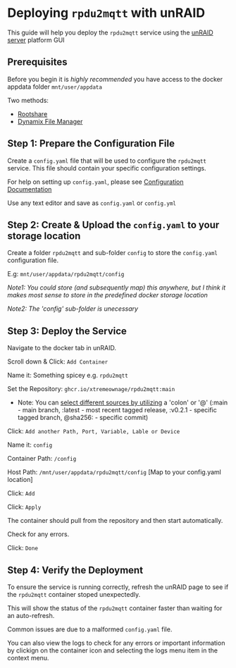 # Deploying `rpdu2mqtt` with unRAID

This guide will help you deploy the `rpdu2mqtt` service using the [unRAID server](https://unraid.net/) platform GUI

## Prerequisites

Before you begin it is *highly recommended* you have access to the docker appdata folder `mnt/user/appdata`

Two methods:
 - [Rootshare](https://forums.unraid.net/topic/58053-video-guide-how-to-setup-a-root-share-in-unraid-1-share-to-rule-them-all/)
 - [Dynamix File Manager](https://forums.unraid.net/topic/120982-dynamix-file-manager/)

## Step 1: Prepare the Configuration File

Create a `config.yaml` file that will be used to configure the `rpdu2mqtt` service. This file should contain your specific configuration settings.

For help on setting up `config.yaml`, please see [Configuration Documentation](./../../docs/Configuration.md)

Use any text editor and save as `config.yaml` or `config.yml`

## Step 2: Create & Upload the `config.yaml` to your storage location

Create a folder `rpdu2mqtt` and sub-folder `config` to store the `config.yaml` configuration file.

E.g: `mnt/user/appdata/rpdu2mqtt/config`

*Note1: You could store (and subsequently map) this anywhere, but I think it makes most sense to store in the predefined docker storage location*

*Note2: The 'config' sub-folder is unecessary*

## Step 3: Deploy the Service

Navigate to the docker tab in unRAID.

Scroll down & Click: `Add Container`

Name it: Something spicey e.g. `rpdu2mqtt`

Set the Repository: `ghcr.io/xtremeownage/rpdu2mqtt:main`
 - Note: You can [select different sources by utilizing](https://docs.github.com/en/packages/working-with-a-github-packages-registry/working-with-the-container-registry#pulling-container-images) a 'colon' or '@' (:main - main branch, :latest - most recent tagged release, :v0.2.1 - specific tagged branch, @sha256: - specific commit)

Click: `Add another Path, Port, Variable, Lable or Device`

Name it: `config`

Container Path: `/config`

Host Path: `/mnt/user/appdata/rpdu2mqtt/config` [Map to your config.yaml location]

Click: `Add`

Click: `Apply`

The container should pull from the repository and then start automatically.

Check for any errors.

Click: `Done`

## Step 4: Verify the Deployment

To ensure the service is running correctly, refresh the unRAID page to see if the `rpdu2mqtt` container stoped unexpectedly.

This will show the status of the `rpdu2mqtt` container faster than waiting for an auto-refresh.

Common issues are due to a malformed `config.yaml` file.

You can also view the logs to check for any errors or important information by clickign on the container icon and selecting the logs menu item in the context menu.
